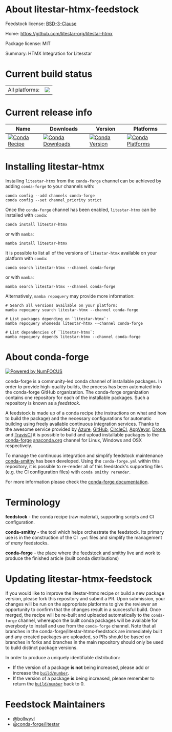 About litestar-htmx-feedstock
=============================

Feedstock license: [BSD-3-Clause](https://github.com/conda-forge/litestar-htmx-feedstock/blob/main/LICENSE.txt)

Home: https://github.com/litestar-org/litestar-htmx

Package license: MIT

Summary: HTMX Integration for Litesstar

Current build status
====================


<table><tr><td>All platforms:</td>
    <td>
      <a href="https://dev.azure.com/conda-forge/feedstock-builds/_build/latest?definitionId=24178&branchName=main">
        <img src="https://dev.azure.com/conda-forge/feedstock-builds/_apis/build/status/litestar-htmx-feedstock?branchName=main">
      </a>
    </td>
  </tr>
</table>

Current release info
====================

| Name | Downloads | Version | Platforms |
| --- | --- | --- | --- |
| [![Conda Recipe](https://img.shields.io/badge/recipe-litestar--htmx-green.svg)](https://anaconda.org/conda-forge/litestar-htmx) | [![Conda Downloads](https://img.shields.io/conda/dn/conda-forge/litestar-htmx.svg)](https://anaconda.org/conda-forge/litestar-htmx) | [![Conda Version](https://img.shields.io/conda/vn/conda-forge/litestar-htmx.svg)](https://anaconda.org/conda-forge/litestar-htmx) | [![Conda Platforms](https://img.shields.io/conda/pn/conda-forge/litestar-htmx.svg)](https://anaconda.org/conda-forge/litestar-htmx) |

Installing litestar-htmx
========================

Installing `litestar-htmx` from the `conda-forge` channel can be achieved by adding `conda-forge` to your channels with:

```
conda config --add channels conda-forge
conda config --set channel_priority strict
```

Once the `conda-forge` channel has been enabled, `litestar-htmx` can be installed with `conda`:

```
conda install litestar-htmx
```

or with `mamba`:

```
mamba install litestar-htmx
```

It is possible to list all of the versions of `litestar-htmx` available on your platform with `conda`:

```
conda search litestar-htmx --channel conda-forge
```

or with `mamba`:

```
mamba search litestar-htmx --channel conda-forge
```

Alternatively, `mamba repoquery` may provide more information:

```
# Search all versions available on your platform:
mamba repoquery search litestar-htmx --channel conda-forge

# List packages depending on `litestar-htmx`:
mamba repoquery whoneeds litestar-htmx --channel conda-forge

# List dependencies of `litestar-htmx`:
mamba repoquery depends litestar-htmx --channel conda-forge
```


About conda-forge
=================

[![Powered by
NumFOCUS](https://img.shields.io/badge/powered%20by-NumFOCUS-orange.svg?style=flat&colorA=E1523D&colorB=007D8A)](https://numfocus.org)

conda-forge is a community-led conda channel of installable packages.
In order to provide high-quality builds, the process has been automated into the
conda-forge GitHub organization. The conda-forge organization contains one repository
for each of the installable packages. Such a repository is known as a *feedstock*.

A feedstock is made up of a conda recipe (the instructions on what and how to build
the package) and the necessary configurations for automatic building using freely
available continuous integration services. Thanks to the awesome service provided by
[Azure](https://azure.microsoft.com/en-us/services/devops/), [GitHub](https://github.com/),
[CircleCI](https://circleci.com/), [AppVeyor](https://www.appveyor.com/),
[Drone](https://cloud.drone.io/welcome), and [TravisCI](https://travis-ci.com/)
it is possible to build and upload installable packages to the
[conda-forge](https://anaconda.org/conda-forge) [anaconda.org](https://anaconda.org/)
channel for Linux, Windows and OSX respectively.

To manage the continuous integration and simplify feedstock maintenance
[conda-smithy](https://github.com/conda-forge/conda-smithy) has been developed.
Using the ``conda-forge.yml`` within this repository, it is possible to re-render all of
this feedstock's supporting files (e.g. the CI configuration files) with ``conda smithy rerender``.

For more information please check the [conda-forge documentation](https://conda-forge.org/docs/).

Terminology
===========

**feedstock** - the conda recipe (raw material), supporting scripts and CI configuration.

**conda-smithy** - the tool which helps orchestrate the feedstock.
                   Its primary use is in the construction of the CI ``.yml`` files
                   and simplify the management of *many* feedstocks.

**conda-forge** - the place where the feedstock and smithy live and work to
                  produce the finished article (built conda distributions)


Updating litestar-htmx-feedstock
================================

If you would like to improve the litestar-htmx recipe or build a new
package version, please fork this repository and submit a PR. Upon submission,
your changes will be run on the appropriate platforms to give the reviewer an
opportunity to confirm that the changes result in a successful build. Once
merged, the recipe will be re-built and uploaded automatically to the
`conda-forge` channel, whereupon the built conda packages will be available for
everybody to install and use from the `conda-forge` channel.
Note that all branches in the conda-forge/litestar-htmx-feedstock are
immediately built and any created packages are uploaded, so PRs should be based
on branches in forks and branches in the main repository should only be used to
build distinct package versions.

In order to produce a uniquely identifiable distribution:
 * If the version of a package **is not** being increased, please add or increase
   the [``build/number``](https://docs.conda.io/projects/conda-build/en/latest/resources/define-metadata.html#build-number-and-string).
 * If the version of a package **is** being increased, please remember to return
   the [``build/number``](https://docs.conda.io/projects/conda-build/en/latest/resources/define-metadata.html#build-number-and-string)
   back to 0.

Feedstock Maintainers
=====================

* [@bollwyvl](https://github.com/bollwyvl/)
* [@conda-forge/litestar](https://github.com/orgs/conda-forge/teams/litestar/)

